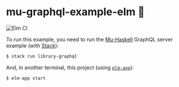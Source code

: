 # mu-graphql-example-elm 🌳

![Elm CI](https://github.com/kutyel/mu-graphql-example-elm/workflows/Elm%20CI/badge.svg)

To run this example, you need to run the [Mu-Haskell](https://github.com/higherkindness/mu-haskell) GraphQL server example (with [Stack](https://docs.haskellstack.org/en/stable/README/#how-to-install)):

```sh
$ stack run library-graphql
```

And, in another terminal, this project (using [`elm-app`](https://github.com/halfzebra/create-elm-app)):

```sh
$ elm-app start
```